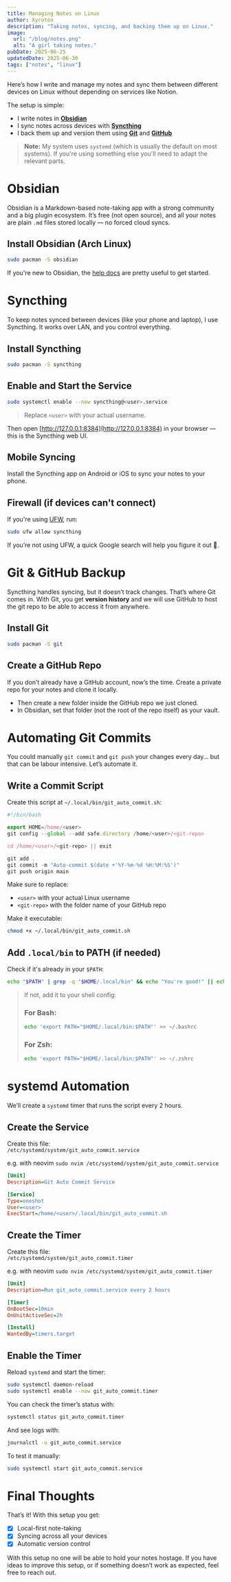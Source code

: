 ```yaml
---
title: Managing Notes on Linux
author: Xyroton
description: "Taking notes, syncing, and backing them up on Linux."
image:
  url: "/blog/notes.png"
  alt: "A girl taking notes."
pubDate: 2025-06-25
updatedDate: 2025-06-30
tags: ["notes", "linux"]
---
```


Here’s how I write and manage my notes and sync them between different devices on Linux without depending on services like Notion.

The setup is simple:
- I write notes in [**Obsidian**](https://obsidian.md/)
- I sync notes across devices with [**Syncthing**](https://wiki.archlinux.org/title/Syncthing)
- I back them up and version them using [**Git**](https://git-scm.com/) and [**GitHub**](https://github.com/)

> **Note:** My system uses `systemd` (which is usually the default on most systems). If you're using something else you'll need to adapt the relevant parts.

 

# Obsidian

Obsidian is a Markdown-based note-taking app with a strong community and a big plugin ecosystem. It’s free (not open source), and all your notes are plain `.md` files stored locally — no forced cloud syncs.

## Install Obsidian (Arch Linux)
```bash title="Terminal"
sudo pacman -S obsidian
```

If you're new to Obsidian, the [help docs](https://help.obsidian.md/) are pretty useful to get started.

 

# Syncthing

To keep notes synced between devices (like your phone and laptop), I use Syncthing. It works over LAN, and you control everything.

## Install Syncthing
```bash title="Terminal"
sudo pacman -S syncthing
```

## Enable and Start the Service
```bash title="Terminal"
sudo systemctl enable --now syncthing@<user>.service
```

> Replace `<user>` with your actual username.

Then open [http://127.0.0.1:8384](http://127.0.0.1:8384) in your browser — this is the Syncthing web UI.

## Mobile Syncing
Install the Syncthing app on Android or iOS to sync your notes to your phone.

## Firewall (if devices can't connect)
If you're using [UFW](https://wiki.archlinux.org/title/Uncomplicated_Firewall), run:
```bash title="Terminal"
sudo ufw allow syncthing
```

If you’re not using UFW, a quick Google search will help you figure it out 🤗.

 

# Git & GitHub Backup

Syncthing handles syncing, but it doesn’t track changes. That’s where Git comes in. With Git, you get **version history** and we will use GitHub to host the git repo to be able to access it from anywhere.

## Install Git
```bash title="Terminal"
sudo pacman -S git
```

## Create a GitHub Repo
If you don’t already have a GitHub account, now’s the time. Create a private repo for your notes and clone it locally.
- Then create a new folder inside the GitHub repo we just cloned.
- In Obsidian, set that folder (not the root of the repo itself) as your vault.
 

# Automating Git Commits

You could manually `git commit` and `git push` your changes every day… but that can be labour intensive. Let’s automate it.

## Write a Commit Script

Create this script at `~/.local/bin/git_auto_commit.sh`:

```js showLineNumbers
#!/bin/bash

export HOME=/home/<user>
git config --global --add safe.directory /home/<user>/<git-repo>

cd /home/<user>/<git-repo> || exit

git add .
git commit -m "Auto-commit $(date +'%Y-%m-%d %H:%M:%S')"
git push origin main
```

Make sure to replace:
- `<user>` with your actual Linux username
- `<git-repo>` with the folder name of your GitHub repo

Make it executable:
```bash title="Terminal"
chmod +x ~/.local/bin/git_auto_commit.sh
```

## Add `.local/bin` to PATH (if needed)

Check if it's already in your `$PATH`:
```bash title="Terminal"
echo "$PATH" | grep -q "$HOME/.local/bin" && echo "You're good!" || echo "Need to add it."
```

> If not, add it to your shell config:
> 
> ### For Bash:
> ```bash title="Terminal"
> echo 'export PATH="$HOME/.local/bin:$PATH"' >> ~/.bashrc
> ```
> 
> ### For Zsh:
> ```bash title="Terminal"
> echo 'export PATH="$HOME/.local/bin:$PATH"' >> ~/.zshrc
> ```

 

# systemd Automation

We’ll create a `systemd` timer that runs the script every 2 hours.

## Create the Service

Create this file:  
`/etc/systemd/system/git_auto_commit.service`

e.g. with neovim `sudo nvim /etc/systemd/system/git_auto_commit.service`

```ini showLineNumbers
[Unit]
Description=Git Auto Commit Service

[Service]
Type=oneshot
User=<user>
ExecStart=/home/<user>/.local/bin/git_auto_commit.sh
```

## Create the Timer

Create this file:  
`/etc/systemd/system/git_auto_commit.timer`

e.g. with neovim `sudo nvim /etc/systemd/system/git_auto_commit.timer`

```ini showLineNumbers
[Unit]
Description=Run git_auto_commit.service every 2 hours

[Timer]
OnBootSec=10min
OnUnitActiveSec=2h

[Install]
WantedBy=timers.target
```

## Enable the Timer

Reload `systemd` and start the timer:

```bash title="Terminal"
sudo systemctl daemon-reload
sudo systemctl enable --now git_auto_commit.timer
```

You can check the timer’s status with:
```bash title="Terminal"
systemctl status git_auto_commit.timer
```

And see logs with:
```bash title="Terminal"
journalctl -u git_auto_commit.service
```

To test it manually:
```bash title="Terminal"
sudo systemctl start git_auto_commit.service
```

 

# Final Thoughts

That’s it! With this setup you get:

- [x] Local-first note-taking  
- [x] Syncing across all your devices  
- [x] Automatic version control

With this setup no one will be able to hold your notes hostage. If you have ideas to improve this setup, or if something doesn’t work as expected, feel free to reach out.

